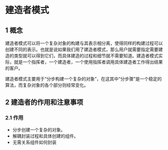 # 建造者模式
## 1 概念
建造者模式可以将一个复杂对象的构建与其表示相分离，使得同样的构建过程可以创建不同的表示。也就是说如果我们用了建造者模式，那么用户就需要指定需要建造的类型就可以得到它们，而具体建造的过程和细节就不需要知道。建造者模式实际，就是一个指挥者，一个建造者，一个使用指挥者调用具体建造者工作得出结果的客户。

建造者模式主要用于“分步构建一个复杂的对象”，在这其中“分步骤”是一个稳定的算法，而复杂对象的各个部分则经常变化。

## 2 建造者的作用和注意事项
### 2.1 作用

+ 分步创建一个复杂的对象。
+ 解耦封装过程和具体创建的组件。
+ 无需关系组件如何封装